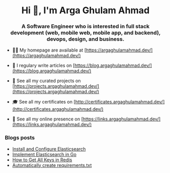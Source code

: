<h1 align="center">Hi 👋, I'm Arga Ghulam Ahmad</h1>
<h3 align="center">A Software Engineer who is interested in full stack development (web, mobile web, mobile app, and backend), devops, design, and business.</h3>

- 👨‍💻 My homepage are available at [https://argaghulamahmad.dev/](https://argaghulamahmad.dev/)

- 📝 I regulary write articles on [https://blog.argaghulamahmad.dev/](https://blog.argaghulamahmad.dev/)

- 🚧 See all my curated projects on [https://projects.argaghulamahmad.dev/](https://projects.argaghulamahmad.dev/)

- 🎓 See all my certificates on [http://certificates.argaghulamahmad.dev/](http://certificates.argaghulamahmad.dev/)

- 🔗 See all my online presence on [https://links.argaghulamahmad.dev/](https://links.argaghulamahmad.dev/)

### Blogs posts
<!-- BLOG-POST-LIST:START -->
- [Install and Configure Elasticsearch](https://blog.argaghulamahmad.dev/2021/10/10/install-and-configure-elasticsearch-2/)
- [Implement Elasticsearch in Go](https://blog.argaghulamahmad.dev/2021/10/10/implement-elasticsearch-in-go/)
- [How to Get All Keys in Redis](https://blog.argaghulamahmad.dev/2021/10/09/how-to-get-all-keys-in-redis/)
- [Automatically create requirements.txt](https://blog.argaghulamahmad.dev/2021/10/09/automatically-create-requirements-txt/)
<!-- BLOG-POST-LIST:END -->
